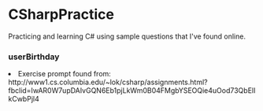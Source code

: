 # CSharpPractice
Practicing and learning C# using sample questions that I've found online. 

<h3>userBirthday</h3>
<li> Exercise prompt found from: <br> http://www1.cs.columbia.edu/~lok/csharp/assignments.html?fbclid=IwAR0W7upDAIvGQN6Eb1pjLkWm0B04FMgbYSEOQie4uOod73QbElIkCwbPjl4 </li>
